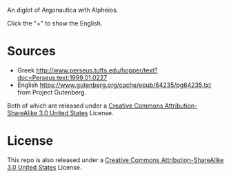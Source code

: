 An diglot of Argonautica with Alpheios. 

Click the "+" to show the English.

# Sources


* Greek <http://www.perseus.tufts.edu/hopper/text?doc=Perseus:text:1999.01.0227>
* English <https://www.gutenberg.org/cache/epub/64235/pg64235.txt> from Project Gutenberg. 

Both of which are released under a [Creative Commons Attribution-ShareAlike 3.0 United States](http://creativecommons.org/licenses/by-sa/3.0/us/) License. 

# License

This repo is also released under a [Creative Commons Attribution-ShareAlike 3.0 United States](http://creativecommons.org/licenses/by-sa/3.0/us/) License.
